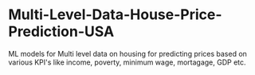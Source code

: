 # Multi-Level-Data-House-Price-Prediction-USA
 ML models for Multi level data on housing for predicting prices based on various KPI's like income, poverty, minimum wage, mortagage, GDP etc.
